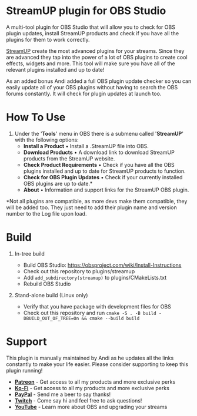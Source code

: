 # StreamUP plugin for OBS Studio

A multi-tool plugin for OBS Studio that will allow you to check for OBS plugin updates, install StreamUP products and check if you have all the plugins for them to work correctly.

[StreamUP](https://streamup.tips) create the most advanced plugins for your streams. Since they are advanced they tap into the power of a lot of OBS plugins to create cool effects, widgets and more. This tool will make sure you have all of the relevant plugins installed and up to date!

As an added bonus Andi added a full OBS plugin update checker so you can easily update all of your OBS plugins without having to search the OBS forums constantly. It will check for plugin updates at launch too.

# How To Use
1. Under the '**Tools**' menu in OBS there is a submenu called '**StreamUP**' with the following options:
    - **Install a Product** • Install a .StreamUP file into OBS.
    - **Download Products** • A download link to download StreamUP products from the StreamUP website.
    - **Check Product Requirements** • Check if you have all the OBS plugins installed and up to date for StreamUP products to function.
    - **Check for OBS Plugin Updates** • Check if your currently installed OBS plugins are up to date.*
    - **About** • Information and support links for the StreamUP OBS plugin.

*Not all plugins are compatible, as more devs make them compatible, they will be added too. They just need to add their plugin name and version number to the Log file upon load.

# Build
1. In-tree build
    - Build OBS Studio: https://obsproject.com/wiki/Install-Instructions
    - Check out this repository to plugins/streamup
    - Add `add_subdirectory(streamup)` to plugins/CMakeLists.txt
    - Rebuild OBS Studio

1. Stand-alone build (Linux only)
    - Verify that you have package with development files for OBS
    - Check out this repository and run `cmake -S . -B build -DBUILD_OUT_OF_TREE=On && cmake --build build`

# Support
This plugin is manually maintained by Andi as he updates all the links constantly to make your life easier. Please consider supporting to keep this plugin running!
- [**Patreon**](https://www.patreon.com/Andilippi) - Get access to all my products and more exclusive perks
- [**Ko-Fi**](https://ko-fi.com/andilippi) - Get access to all my products and more exclusive perks
- [**PayPal**](https://www.paypal.me/andilippi) - Send me a beer to say thanks!
- [**Twitch**](https://www.twitch.tv/andilippi) - Come say hi and feel free to ask questions!
- [**YouTube**](https://www.youtube.com/andilippi) - Learn more about OBS and upgrading your streams

